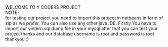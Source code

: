 WELCOME TO Y CODERS PROJECT 
<br>
NOTE-
<br>
for testing our project you need to import this project in netbeans in form of zip as we prefer.
You can also use any other java IDE.
Firstly You hava to import our yintern.sql dump file in your  mysql after that you can test your project thanks and our database username is root and  password is root
<br>
thankyou :)

